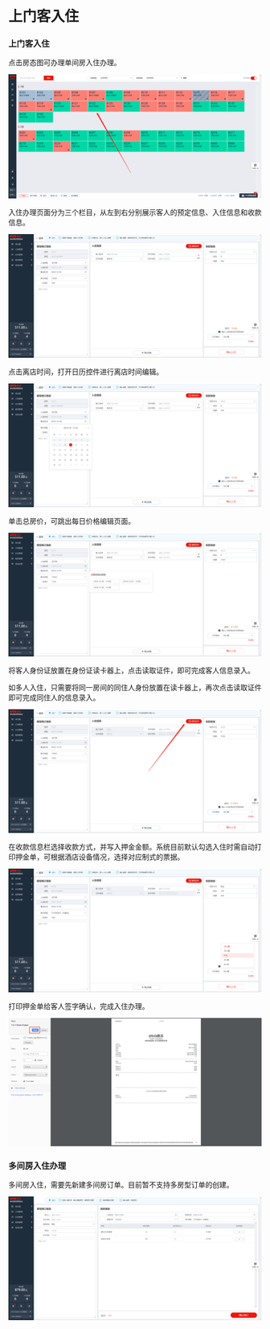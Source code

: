 # 上门客入住

### 上门客入住

点击房态图可办理单间房入住办理。

![&#x70B9;&#x51FB;&#x5E72;&#x51C0;&#x623F;&#x529E;&#x7406;&#x5165;&#x4F4F;](../../.gitbook/assets/image%20%28216%29.png)

入住办理页面分为三个栏目，从左到右分别展示客人的预定信息、入住信息和收款信息。

![&#x5165;&#x4F4F;&#x9875;&#x9762;&#x5206;&#x4E3A;&#x4E09;&#x680F;&#xFF0C;&#x5C55;&#x793A;&#x9884;&#x5B9A;&#x3001;&#x5165;&#x4F4F;&#x3001;&#x6536;&#x6B3E;&#x4FE1;&#x606F;](../../.gitbook/assets/image%20%28215%29.png)

点击离店时间，打开日历控件进行离店时间编辑。

![&#x4FEE;&#x6539;&#x79BB;&#x5E97;&#x65F6;&#x95F4;](../../.gitbook/assets/image%20%2835%29.png)

单击总房价，可跳出每日价格编辑页面。

![&#x53EF;&#x6309;&#x65E5;&#x586B;&#x5199;&#x623F;&#x4EF7;&#x8FDB;&#x884C;&#x8BA2;&#x5355;&#x4EF7;&#x683C;&#x4FEE;&#x6539;](../../.gitbook/assets/image%20%28222%29.png)

  
将客人身份证放置在身份证读卡器上，点击读取证件，即可完成客人信息录入。

如多人入住，只需要将同一房间的同住人身份放置在读卡器上，再次点击读取证件即可完成同住人的信息录入。

![&#x70B9;&#x51FB;&#x8BFB;&#x53D6;&#x8BC1;&#x4EF6;&#xFF0C;&#x5B8C;&#x6210;&#x5BA2;&#x4EBA;&#x4FE1;&#x606F;&#x5F55;&#x5165;](../../.gitbook/assets/image%20%28190%29.png)

在收款信息栏选择收款方式，并写入押金金额。系统目前默认勾选入住时需自动打印押金单，可根据酒店设备情况，选择对应制式的票据。

![&#x9009;&#x62E9;&#x6253;&#x5370;&#x683C;&#x5F0F;](../../.gitbook/assets/image%20%2845%29.png)

打印押金单给客人签字确认，完成入住办理。

![&#x5B8C;&#x6210;&#x62BC;&#x91D1;&#x5355;&#x6253;&#x5370;](../../.gitbook/assets/image%20%28186%29.png)

### 多间房入住办理

多间房入住，需要先新建多间房订单。目前暂不支持多房型订单的创建。

![&#x9009;&#x62E9;&#x5165;&#x79BB;&#x65F6;&#x95F4;&#xFF0C;&#x786E;&#x8BA4;&#x623F;&#x578B;&#x5E93;&#x5B58;&#xFF0C;&#x586B;&#x5199;&#x9884;&#x5B9A;&#x4FE1;&#x606F;&#xFF0C;&#x9009;&#x62E9;&#x623F;&#x578B;&#x548C;&#x95F4;&#x6570;&#xFF0C;&#x786E;&#x8BA4;&#x91D1;&#x989D;&#xFF0C;&#x70B9;&#x51FB;&#x786E;&#x8BA4;&#x9884;&#x5B9A;&#x5373;&#x53EF;&#x5B8C;&#x6210;&#x9884;&#x5B9A;](../../.gitbook/assets/image%20%28116%29.png)

  


  


